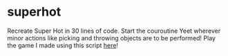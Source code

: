 # superhot
Recreate Super Hot in 30 lines of code. Start the couroutine Yeet wherever minor actions like picking and throwing objects are to be performed!
Play the game I made using this script [here](https://makra.itch.io/faster-than-light)!

